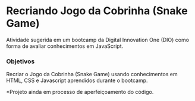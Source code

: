 # Recriando Jogo da Cobrinha (Snake Game)

Atividade sugerida em um bootcamp da Digital Innovation One (DIO) como forma de avaliar conhecimentos em JavaScript.

### Objetivos

Recriar o Jogo da Cobrinha (Snake Game) usando conhecimentos em HTML, CSS e Javascript aprendidos durante o bootcamp.

*Projeto ainda em processo de aperfeiçoamento do código.
